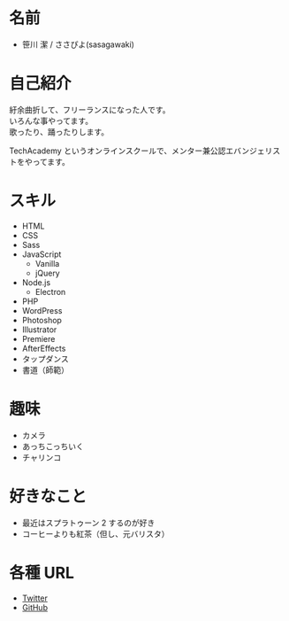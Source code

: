 # 名前

* 笹川 潔 / ささぴよ(sasagawaki)

# 自己紹介

紆余曲折して、フリーランスになった人です。  
いろんな事やってます。  
歌ったり、踊ったりします。

TechAcademy というオンラインスクールで、メンター兼公認エバンジェリストをやってます。

# スキル

* HTML
* CSS
* Sass
* JavaScript
  * Vanilla
  * jQuery
* Node.js
  * Electron
* PHP
* WordPress
* Photoshop
* Illustrator
* Premiere
* AfterEffects
* タップダンス
* 書道（師範）

# 趣味

* カメラ
* あっちこっちいく
* チャリンコ

# 好きなこと

* 最近はスプラトゥーン 2 するのが好き
* コーヒーよりも紅茶（但し、元バリスタ）

# 各種 URL

* [Twitter](https://twitter.com/sasagawaki)
* [GitHub](https://github.com/sasagar)
